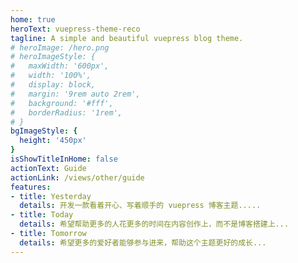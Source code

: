 ```yaml
---
home: true
heroText: vuepress-theme-reco
tagline: A simple and beautiful vuepress blog theme.
# heroImage: /hero.png
# heroImageStyle: {
#   maxWidth: '600px',
#   width: '100%',
#   display: block,
#   margin: '9rem auto 2rem',
#   background: '#fff',
#   borderRadius: '1rem',
# }
bgImageStyle: {
  height: '450px'
}
isShowTitleInHome: false
actionText: Guide
actionLink: /views/other/guide
features:
- title: Yesterday
  details: 开发一款看着开心、写着顺手的 vuepress 博客主题.....
- title: Today
  details: 希望帮助更多的人花更多的时间在内容创作上，而不是博客搭建上...
- title: Tomorrow
  details: 希望更多的爱好者能够参与进来，帮助这个主题更好的成长...
---
```

